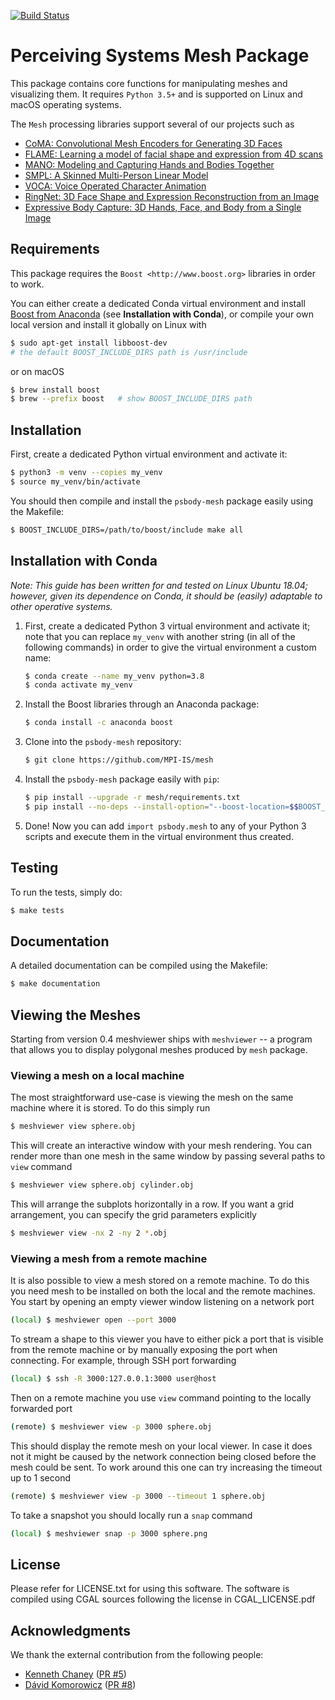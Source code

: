[![Build Status](
    https://raw.githubusercontent.com/MPI-IS-BambooAgent/sw_badges/master/badges/plans/ps-body-mesh/tag.svg?sanitize=true)](
        https://atlas.is.localnet/bamboo/browse/PS-FMP/latest)

Perceiving Systems Mesh Package
===============================

This package contains core functions for manipulating meshes and
visualizing them.  It requires ``Python 3.5+`` and is supported on
Linux and macOS operating systems.

The ``Mesh`` processing libraries support several of our projects such as
* [CoMA: Convolutional Mesh Encoders for Generating 3D Faces](http://coma.is.tue.mpg.de/)
* [FLAME: Learning a model of facial shape and expression from 4D scans](http://flame.is.tue.mpg.de/)
* [MANO: Modeling and Capturing Hands and Bodies Together](http://mano.is.tue.mpg.de/)
* [SMPL: A Skinned Multi-Person Linear Model](http://smpl.is.tue.mpg.de/)
* [VOCA: Voice Operated Character Animation](https://github.com/TimoBolkart/voca)
* [RingNet: 3D Face Shape and Expression Reconstruction from an Image](https://github.com/soubhiksanyal/RingNet)
* [Expressive Body Capture: 3D Hands, Face, and Body from a Single Image](https://smpl-x.is.tue.mpg.de/)

Requirements
------------

This package requires the `Boost <http://www.boost.org>` libraries in order to work.

You can either create a dedicated Conda virtual environment and install [Boost from Anaconda](https://anaconda.org/anaconda/boost) (see **Installation with Conda**), or compile your own local version and install it globally on Linux with

```bash
$ sudo apt-get install libboost-dev
# the default BOOST_INCLUDE_DIRS path is /usr/include
```

or on macOS

```bash
$ brew install boost
$ brew --prefix boost   # show BOOST_INCLUDE_DIRS path
```

Installation
------------

First, create a dedicated Python virtual environment and activate it:

```bash
$ python3 -m venv --copies my_venv
$ source my_venv/bin/activate
```

You should then compile and install the ``psbody-mesh`` package easily
using the Makefile:

```bash
$ BOOST_INCLUDE_DIRS=/path/to/boost/include make all
```


Installation with Conda
------------

*Note: This guide has been written for and tested on Linux Ubuntu 18.04; however, given its dependence on Conda, it should be (easily) adaptable to other operative systems.*

1. First, create a dedicated Python 3 virtual environment and activate it; note that  you can replace ``my_venv`` with another string (in all of the following commands) in order to give the virtual environment a custom name:

    ```bash
    $ conda create --name my_venv python=3.8
    $ conda activate my_venv
    ```

2. Install the Boost libraries through an Anaconda package:

    ```bash
    $ conda install -c anaconda boost
    ```

3. Clone into the ``psbody-mesh`` repository:

    ```bash
    $ git clone https://github.com/MPI-IS/mesh
    ```

4. Install the ``psbody-mesh`` package easily with ``pip``:

    ```bash
    $ pip install --upgrade -r mesh/requirements.txt
    $ pip install --no-deps --install-option="--boost-location=$$BOOST_INCLUDE_DIRS" --verbose --no-cache-dir mesh/.
    ```

5. Done! Now you can add ``import psbody.mesh`` to any of your Python 3 scripts and execute them in the virtual environment thus created.

Testing
-------

To run the tests, simply do:

```bash
$ make tests
```

Documentation
-------------

A detailed documentation can be compiled using the Makefile:

```bash
$ make documentation
```

Viewing the Meshes
------------------

Starting from version 0.4 meshviewer ships with `meshviewer` -- a
program that allows you to display polygonal meshes produced by `mesh`
package.

### Viewing a mesh on a local machine

The most straightforward use-case is viewing the mesh on the same
machine where it is stored.  To do this simply run

```bash
$ meshviewer view sphere.obj
```

This will create an interactive window with your mesh rendering.  You
can render more than one mesh in the same window by passing several
paths to `view` command

```bash
$ meshviewer view sphere.obj cylinder.obj
```

This will arrange the subplots horizontally in a row.  If you want a
grid arrangement, you can specify the grid parameters explicitly

```bash
$ meshviewer view -nx 2 -ny 2 *.obj
```

### Viewing a mesh from a remote machine

It is also possible to view a mesh stored on a remote machine.  To do
this you need mesh to be installed on both the local and the remote
machines.  You start by opening an empty viewer window listening on a
network port

```bash
(local) $ meshviewer open --port 3000
```

To stream a shape to this viewer you have to either pick a port that
is visible from the remote machine or by manually exposing the port
when connecting.  For example, through SSH port forwarding

```bash
(local) $ ssh -R 3000:127.0.0.1:3000 user@host
```

Then on a remote machine you use `view` command pointing to the
locally forwarded port

```bash
(remote) $ meshviewer view -p 3000 sphere.obj
```

This should display the remote mesh on your local viewer. In case it
does not it might be caused by the network connection being closed
before the mesh could be sent. To work around this one can try
increasing the timeout up to 1 second

```bash
(remote) $ meshviewer view -p 3000 --timeout 1 sphere.obj
```

To take a snapshot you should locally run a `snap` command

```bash
(local) $ meshviewer snap -p 3000 sphere.png
```

License
-------

Please refer for LICENSE.txt for using this software. The software is
compiled using CGAL sources following the license in CGAL_LICENSE.pdf

Acknowledgments
---------------

We thank the external contribution from the following people:
* [Kenneth Chaney](https://github.com/k-chaney)  ([PR #5](https://github.com/MPI-IS/mesh/pull/5))
* [Dávid Komorowicz](https://github.com/Dawars) ([PR #8](https://github.com/MPI-IS/mesh/pull/8))
